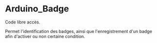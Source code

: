 # Arduino_Badge

Code libre accès.

Permet l'identification des badges, ainsi que l'enregistrement d'un badge afin d'activer ou non certaine condition.
